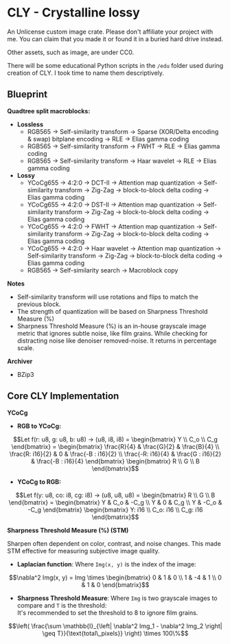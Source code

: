 # CLY - Crystalline lossy
An Unlicense custom image crate. Please don't affiliate your project with me. You can claim that you made it or found it in a buried hard drive instead.

Other assets, such as image, are under CC0.

There will be some educational Python scripts in the `/edu` folder used during creation of CLY. I took time to name them descriptively.

## Blueprint
**Quadtree split macroblocks:**
-	**Lossless**
	-	RGB565 -> Self-similarity transform -> Sparse (XOR/Delta encoding & swap) bitplane encoding -> RLE -> Elias gamma coding
	-	RGB565 -> Self-similarity transform -> FWHT -> RLE -> Elias gamma coding
	-	RGB565 -> Self-similarity transform -> Haar wavelet -> RLE -> Elias gamma coding
-	**Lossy**
	-	YCoCg655 -> 4:2:0 -> DCT-II -> Attention map quantization -> Self-similarity transform -> Zig-Zag -> block-to-block delta coding -> Elias gamma coding
	-	YCoCg655 -> 4:2:0 -> DST-II -> Attention map quantization -> Self-similarity transform -> Zig-Zag -> block-to-block delta coding -> Elias gamma coding
	-	YCoCg655 -> 4:2:0 -> FWHT -> Attention map quantization -> Self-similarity transform -> Zig-Zag -> block-to-block delta coding -> Elias gamma coding
	-	YCoCg655 -> 4:2:0 -> Haar wavelet -> Attention map quantization -> Self-similarity transform -> Zig-Zag -> block-to-block delta coding -> Elias gamma coding
	-	RGB565 -> Self-similarity search -> Macroblock copy

**Notes**
-	Self-similarity transform will use rotations and flips to match the previous block.
-	The strength of quantization will be based on Sharpness Threshold Measure (%)
-	Sharpness Threshold Measure (%) is an in-house grayscale image metric that ignores subtle noise, like film grains. While checking for distracting noise like denoiser removed-noise. It returns in percentage scale.

**Archiver**
-	BZip3

## Core CLY Implementation
**YCoCg**

-	**RGB to YCoCg:**
```math
Let f(r: u8, g: u8, b: u8) -> (u8, i8, i8) =
\begin{bmatrix}
Y \\
C_o \\
C_g
\end{bmatrix}
=
\begin{bmatrix}
\frac{R}{4} & \frac{G}{2} & \frac{B}{4} \\
\frac{R: i16}{2} & 0 & \frac{-B : i16}{2} \\
\frac{-R: i16}{4} & \frac{G : i16}{2} & \frac{-B : i16}{4}
\end{bmatrix}
\begin{bmatrix}
R \\
G \\
B
\end{bmatrix}
```

-	**YCoCg to RGB:**
```math
Let f(y: u8, co: i8, cg: i8) -> (u8, u8, u8) =
\begin{bmatrix}
R \\
G \\
B
\end{bmatrix}
=
\begin{bmatrix}
Y & C_o & -C_g \\
Y & 0 & C_g \\
Y & -C_o & -C_g
\end{bmatrix}
\begin{bmatrix}
Y: i16 \\
C_o: i16 \\
C_g: i16
\end{bmatrix}
```

**Sharpness Threshold Measure (%) (STM)**

Sharpen often dependent on color, contrast, and noise changes. This made STM effective for measuring subjective image quality.

-	**Laplacian function**: Where `Img(x, y)` is the index of the image:

```math
\nabla^2 Img(x, y) =
Img \times
\begin{bmatrix}
0 & 1 & 0 \\
1 & -4 & 1 \\
0 & 1 & 0
\end{bmatrix}
```
-	**Sharpness Threshold Measure**: Where `Img` is two grayscale images to compare and `T` is the threshold:  
It's recommended to set the threshold to 8 to ignore film grains.
```math
\left( \frac{\sum \mathbb{I}_{\left| \nabla^2 Img_1 - \nabla^2 Img_2 \right| \geq T}}{\text{total\_pixels}} \right) \times 100\%
```
